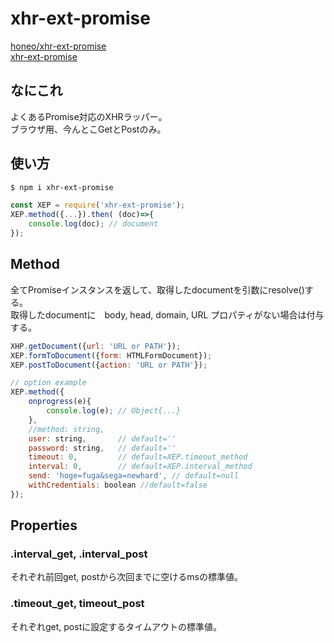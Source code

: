 # xhr-ext-promise
[honeo/xhr-ext-promise](https://github.com/honeo/xhr-ext-promise)  
[xhr-ext-promise](https://www.npmjs.com/package/xhr-ext-promise)

## なにこれ
よくあるPromise対応のXHRラッパー。  
ブラウザ用、今んとこGetとPostのみ。

## 使い方
```sh
$ npm i xhr-ext-promise
```
```js
const XEP = require('xhr-ext-promise');
XEP.method({...}).then( (doc)=>{
	console.log(doc); // document
});
```

## Method
全てPromiseインスタンスを返して、取得したdocumentを引数にresolve()する。  
取得したdocumentに　body, head, domain, URL プロパティがない場合は付与する。
```js
XHP.getDocument({url: 'URL or PATH'});
XEP.formToDocument({form: HTMLFormDocument});
XEP.postToDocument({action: 'URL or PATH'});

// option example
XEP.method({
	onprogress(e){
		console.log(e); // Object{...}
	},
	//method: string,
	user: string, 		// default=''
	password: string, 	// default=''
	timeout: 0, 		// default=XEP.timeout_method
	interval: 0, 		// default=XEP.interval_method
	send: 'hoge=fuga&sega=newhard', // default=null
	withCredentials: boolean //default=false
});
```

## Properties
### .interval_get, .interval_post
それぞれ前回get, postから次回までに空けるmsの標準値。
### .timeout_get, timeout_post
それぞれget, postに設定するタイムアウトの標準値。
